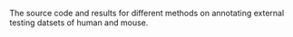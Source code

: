 The source code and results for different methods on annotating external testing datsets of human and mouse.
